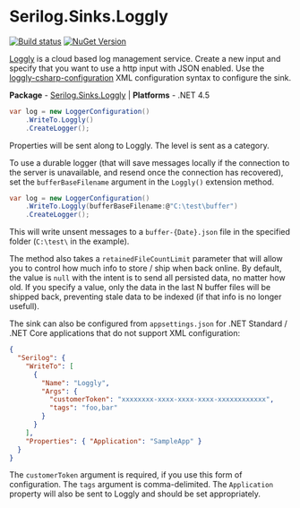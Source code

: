 # Serilog.Sinks.Loggly

[![Build status](https://ci.appveyor.com/api/projects/status/x2ob36tl8brpkkjf/branch/master?svg=true)](https://ci.appveyor.com/project/serilog/serilog-sinks-loggly/branch/master) [![NuGet Version](http://img.shields.io/nuget/v/Serilog.Sinks.Loggly.svg?style=flat)](https://www.nuget.org/packages/Serilog.Sinks.Loggly/) 


[Loggly](http://www.loggly.com) is a cloud based log management service. Create a new input and specify that you want to use a http input with JSON enabled. Use the [loggly-csharp-configuration](https://github.com/neutmute/loggly-csharp) XML configuration syntax to configure the sink.

**Package** - [Serilog.Sinks.Loggly](http://nuget.org/packages/serilog.sinks.loggly)
| **Platforms** - .NET 4.5

```csharp
var log = new LoggerConfiguration()
    .WriteTo.Loggly()
    .CreateLogger();
```

Properties will be sent along to Loggly. The level is sent as a category.

To use a durable logger (that will save messages locally if the connection to the server is unavailable, and resend once the connection has recovered), set the `bufferBaseFilename` argument in the `Loggly()` extension method.

```csharp
var log = new LoggerConfiguration()
    .WriteTo.Loggly(bufferBaseFilename:@"C:\test\buffer")
    .CreateLogger();
```

This will write unsent messages to a `buffer-{Date}.json` file in the specified folder (`C:\test\` in the example). 

The method also takes a `retainedFileCountLimit` parameter that will allow you to control how much info to store / ship when back online. By default, the value is `null` with the intent is to send all persisted data, no matter how old. If you specify a value, only the data in the last N buffer files will be shipped back, preventing stale data to be indexed (if that info is no longer usefull).

The sink can also be configured from `appsettings.json` for .NET Standard / .NET Core applications that do not support XML configuration:

```json
{
  "Serilog": {
    "WriteTo": [
      {
        "Name": "Loggly",
        "Args": {
          "customerToken": "xxxxxxxx-xxxx-xxxx-xxxx-xxxxxxxxxxxx",
          "tags": "foo,bar"
        }
      }
    ],
    "Properties": { "Application": "SampleApp" }
  }
}
```

The `customerToken` argument is required, if you use this form of configuration. The `tags` argument is comma-delimited. The `Application` property will also be sent to Loggly and should be set appropriately.